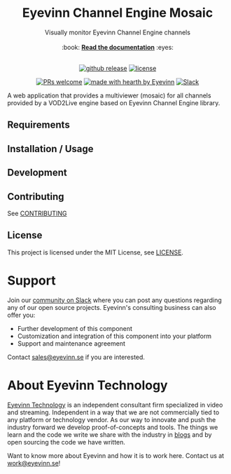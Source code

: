 <h1 align="center">
  Eyevinn Channel Engine Mosaic
</h1>

<div align="center">
  Visually monitor Eyevinn Channel Engine channels
  <br />
  <br />
  :book: <b><a href="https://vod2live.docs.eyevinn.technology">Read the documentation</a></b> :eyes:
  <br />
</div>

<div align="center">
<br />

[![github release](https://img.shields.io/github/v/release/Eyevinn/channel-engine-mosaic?style=flat-square)](https://github.com/Eyevinn/channel-engine-mosaic/releases)
[![license](https://img.shields.io/github/license/eyevinn/channel-engine-mosaic.svg?style=flat-square)](LICENSE)

[![PRs welcome](https://img.shields.io/badge/PRs-welcome-ff69b4.svg?style=flat-square)](https://github.com/eyevinn/channel-engine-mosaic/issues?q=is%3Aissue+is%3Aopen+label%3A%22help+wanted%22)
[![made with hearth by Eyevinn](https://img.shields.io/badge/made%20with%20%E2%99%A5%20by-Eyevinn-59cbe8.svg?style=flat-square)](https://github.com/eyevinn)
[![Slack](http://slack.streamingtech.se/badge.svg)](http://slack.streamingtech.se)

</div>

A web application that provides a multiviewer (mosaic) for all channels provided by a VOD2Live engine based on Eyevinn Channel Engine library.

## Requirements

<!--Add any external project dependencies such as node.js version etc here -->

## Installation / Usage

<!--Add clear instructions on how to use the project here -->

## Development

<!--Add clear instructions on how to start development of the project here -->

## Contributing

See [CONTRIBUTING](CONTRIBUTING.md)

## License

This project is licensed under the MIT License, see [LICENSE](LICENSE).

# Support

Join our [community on Slack](http://slack.streamingtech.se) where you can post any questions regarding any of our open source projects. Eyevinn's consulting business can also offer you:

- Further development of this component
- Customization and integration of this component into your platform
- Support and maintenance agreement

Contact [sales@eyevinn.se](mailto:sales@eyevinn.se) if you are interested.

# About Eyevinn Technology

[Eyevinn Technology](https://www.eyevinntechnology.se) is an independent consultant firm specialized in video and streaming. Independent in a way that we are not commercially tied to any platform or technology vendor. As our way to innovate and push the industry forward we develop proof-of-concepts and tools. The things we learn and the code we write we share with the industry in [blogs](https://dev.to/video) and by open sourcing the code we have written.

Want to know more about Eyevinn and how it is to work here. Contact us at work@eyevinn.se!
